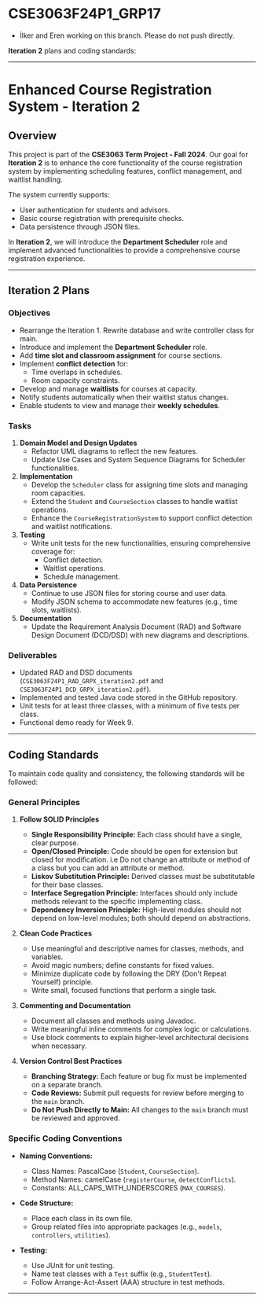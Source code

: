 # CSE3063F24P1_GRP17
* İlker and Eren working on this branch. Please do not push directly.

**Iteration 2** plans and coding standards:

---

# Enhanced Course Registration System - Iteration 2

## Overview
This project is part of the **CSE3063 Term Project - Fall 2024**. Our goal for **Iteration 2** is to enhance the core functionality of the course registration system by implementing scheduling features, conflict management, and waitlist handling.

The system currently supports:
- User authentication for students and advisors.
- Basic course registration with prerequisite checks.
- Data persistence through JSON files.

In **Iteration 2**, we will introduce the **Department Scheduler** role and implement advanced functionalities to provide a comprehensive course registration experience.

---

## Iteration 2 Plans

### Objectives
- Rearrange the Iteration 1. Rewrite database and write controller class for main.
- Introduce and implement the **Department Scheduler** role.
- Add **time slot and classroom assignment** for course sections.
- Implement **conflict detection** for:
    - Time overlaps in schedules.
    - Room capacity constraints.
- Develop and manage **waitlists** for courses at capacity.
- Notify students automatically when their waitlist status changes.
- Enable students to view and manage their **weekly schedules**.

### Tasks
1. **Domain Model and Design Updates**
    - Refactor UML diagrams to reflect the new features.
    - Update Use Cases and System Sequence Diagrams for Scheduler functionalities.
2. **Implementation**
    - Develop the `Scheduler` class for assigning time slots and managing room capacities.
    - Extend the `Student` and `CourseSection` classes to handle waitlist operations.
    - Enhance the `CourseRegistrationSystem` to support conflict detection and waitlist notifications.
3. **Testing**
    - Write unit tests for the new functionalities, ensuring comprehensive coverage for:
        - Conflict detection.
        - Waitlist operations.
        - Schedule management.
4. **Data Persistence**
    - Continue to use JSON files for storing course and user data.
    - Modify JSON schema to accommodate new features (e.g., time slots, waitlists).
5. **Documentation**
    - Update the Requirement Analysis Document (RAD) and Software Design Document (DCD/DSD) with new diagrams and descriptions.

### Deliverables
- Updated RAD and DSD documents (`CSE3063F24P1_RAD_GRPX_iteration2.pdf` and `CSE3063F24P1_DCD_GRPX_iteration2.pdf`).
- Implemented and tested Java code stored in the GitHub repository.
- Unit tests for at least three classes, with a minimum of five tests per class.
- Functional demo ready for Week 9.

---

## Coding Standards

To maintain code quality and consistency, the following standards will be followed:

### General Principles
1. **Follow SOLID Principles**
    - **Single Responsibility Principle:** Each class should have a single, clear purpose.
    - **Open/Closed Principle:** Code should be open for extension but closed for modification. i.e Do not change an attribute or method of a class but you can add an attribute or method.
    - **Liskov Substitution Principle:** Derived classes must be substitutable for their base classes.
    - **Interface Segregation Principle:** Interfaces should only include methods relevant to the specific implementing class.
    - **Dependency Inversion Principle:** High-level modules should not depend on low-level modules; both should depend on abstractions.

2. **Clean Code Practices**
    - Use meaningful and descriptive names for classes, methods, and variables.
    - Avoid magic numbers; define constants for fixed values.
    - Minimize duplicate code by following the DRY (Don't Repeat Yourself) principle.
    - Write small, focused functions that perform a single task.

3. **Commenting and Documentation**
    - Document all classes and methods using Javadoc.
    - Write meaningful inline comments for complex logic or calculations.
    - Use block comments to explain higher-level architectural decisions when necessary.

4. **Version Control Best Practices**
    - **Branching Strategy:** Each feature or bug fix must be implemented on a separate branch.
    - **Code Reviews:** Submit pull requests for review before merging to the `main` branch.
    - **Do Not Push Directly to Main:** All changes to the `main` branch must be reviewed and approved.

### Specific Coding Conventions
- **Naming Conventions:**
    - Class Names: PascalCase (`Student`, `CourseSection`).
    - Method Names: camelCase (`registerCourse`, `detectConflicts`).
    - Constants: ALL_CAPS_WITH_UNDERSCORES (`MAX_COURSES`).

- **Code Structure:**
    - Place each class in its own file.
    - Group related files into appropriate packages (e.g., `models`, `controllers`, `utilities`).

- **Testing:**
    - Use JUnit for unit testing.
    - Name test classes with a `Test` suffix (e.g., `StudentTest`).
    - Follow Arrange-Act-Assert (AAA) structure in test methods.
--- 

